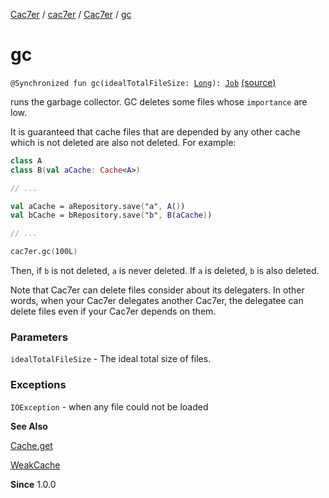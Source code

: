 [Cac7er](../../index.md) / [cac7er](../index.md) / [Cac7er](index.md) / [gc](./gc.md)

# gc

`@Synchronized fun gc(idealTotalFileSize: `[`Long`](https://kotlinlang.org/api/latest/jvm/stdlib/kotlin/-long/index.html)`): `[`Job`](https://kotlin.github.io/kotlinx.coroutines/kotlinx-coroutines-core/kotlinx.coroutines/-job/index.html) [(source)](http://2wiqua.wcaokaze.com/gitbucket/wcaokaze/Cac7er/blob/master/src/main/java/cac7er/Cac7er.kt#L256)

runs the garbage collector. GC deletes some files whose `importance` are
low.

It is guaranteed that cache files that are depended by any other cache
which is not deleted are also not deleted. For example:

``` kotlin
class A
class B(val aCache: Cache<A>)

// ...

val aCache = aRepository.save("a", A())
val bCache = bRepository.save("b", B(aCache))

// ...

cac7er.gc(100L)
```

Then, if `b` is not deleted, `a` is never deleted. If `a` is deleted, `b`
is also deleted.

Note that Cac7er can delete files consider about its delegaters. In other
words, when your Cac7er delegates another Cac7er, the delegatee can delete
files even if your Cac7er depends on them.

### Parameters

`idealTotalFileSize` - The ideal total size of files.

### Exceptions

`IOException` - when any file could not be loaded

**See Also**

[Cache.get](../-cache/get.md)

[WeakCache](../-weak-cache/index.md)

**Since**
1.0.0

